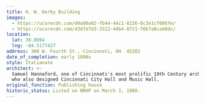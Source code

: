 ```yaml
---
title: H. W. Derby Building
images:
  - https://ucarecdn.com/d9a80a02-fb44-44c1-8226-0c3e1cf606fe/
  - https://ucarecdn.com/43d7e7d3-3322-44b4-8f21-f6b7a8cad8dc/
location:
  lat: 39.0994
  lng: -84.5177427
address: 300 W. Fourth St., Cincinnati, OH  45202
date_of_completion: early 1890s
style: Italianate
architect: >-
  Samuel Hannaford, one of Cincinnati's most prolific 19th Century architects
  who also designed Cincinnati City Hall and Music Hall.
original_function: Publishing house
historic_status: Listed on NRHP on March 3, 1980.
---
```


